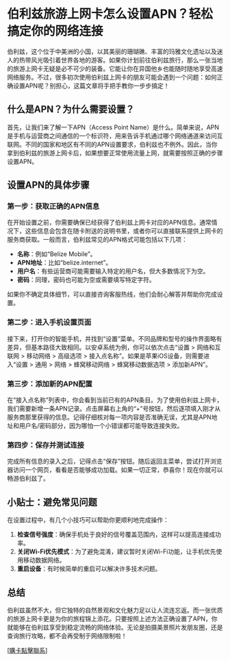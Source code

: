 # 伯利兹旅游上网卡怎么设置APN？轻松搞定你的网络连接

伯利兹，这个位于中美洲的小国，以其美丽的珊瑚礁、丰富的玛雅文化遗址以及迷人的热带风光吸引着世界各地的游客。如果你计划前往伯利兹旅行，那么一张当地的旅游上网卡无疑是必不可少的装备。它能让你在异国他乡也能随时随地享受高速网络服务。不过，很多初次使用伯利兹上网卡的朋友可能会遇到一个问题：如何正确设置APN呢？别担心，这篇文章将手把手教你一步步搞定！

## 什么是APN？为什么需要设置？

首先，让我们来了解一下APN（Access Point Name）是什么。简单来说，APN是手机与运营商之间通信的一个标识符，用来告诉手机通过哪个网络通道来访问互联网。不同的国家和地区有不同的APN设置要求，伯利兹也不例外。因此，当你拿到伯利兹的旅游上网卡后，如果想要正常使用流量上网，就需要按照正确的步骤设置APN。

## 设置APN的具体步骤

### 第一步：获取正确的APN信息

在开始设置之前，你需要确保已经获得了伯利兹上网卡对应的APN信息。通常情况下，这些信息会包含在随卡附送的说明书里，或者你可以直接联系提供上网卡的服务商获取。一般而言，伯利兹常见的APN格式可能包括以下几项：

- **名称**：例如“Belize Mobile”。
- **APN地址**：比如“belize.internet”。
- **用户名**：有些运营商可能需要输入特定的用户名，但大多数情况下为空。
- **密码**：同理，密码也可能为空或需要填写特定字符。

如果你不确定具体细节，可以直接咨询客服热线，他们会耐心解答并帮助你完成设置。

### 第二步：进入手机设置页面

接下来，打开你的智能手机，并找到“设置”菜单。不同品牌和型号的操作界面略有差异，但基本路径大致相同。以安卓系统为例，你可以依次点击“设置 > 网络和互联网 > 移动网络 > 高级选项 > 接入点名称”。如果是苹果iOS设备，则需要进入“设置 > 通用 > 网络 > 蜂窝移动网络 > 蜂窝移动数据选项 > 添加新APN”。

### 第三步：添加新的APN配置

在“接入点名称”列表中，你会看到当前已有的APN条目。为了使用伯利兹上网卡，我们需要新增一条APN记录。点击屏幕右上角的“+”号按钮，然后逐项填入刚才从服务商那里获得的信息。记得仔细核对每一项内容是否准确无误，尤其是APN地址和用户名/密码部分，因为哪怕一个小错误都可能导致连接失败。

### 第四步：保存并测试连接

完成所有信息的录入之后，记得点击“保存”按钮。随后返回主菜单，尝试打开浏览器访问一个网页，看看是否能够成功加载。如果一切正常，恭喜你！现在你就可以畅游伯利兹了。

## 小贴士：避免常见问题

在设置过程中，有几个小技巧可以帮助你更顺利地完成操作：

1. **检查信号强度**：确保手机处于良好的信号覆盖范围内，这样可以提高连接成功率。
2. **关闭Wi-Fi优先模式**：为了避免混淆，建议暂时关闭Wi-Fi功能，让手机优先使用移动数据网络。
3. **重启设备**：有时候简单的重启可以解决许多技术问题。

## 总结

伯利兹虽然不大，但它独特的自然景观和文化魅力足以让人流连忘返。而一张优质的旅游上网卡更是为你的旅程锦上添花。只要按照上述方法正确设置了APN，你就能够在伯利兹享受到稳定流畅的网络体验。无论是拍摄美景照片发朋友圈，还是查询旅行攻略，都不会再受制于网络限制啦！

[[購卡點擊聯系](https://t.me/s/esim1088)]